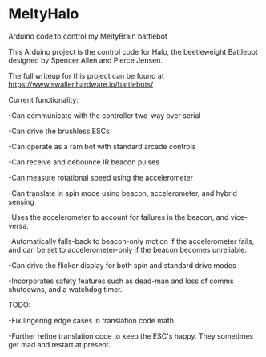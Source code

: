 # MeltyHalo
Arduino code to control my MeltyBrain battlebot

This Arduino project is the control code for Halo, the beetleweight Battlebot designed by Spencer Allen and Pierce Jensen.

The full writeup for this project can be found at https://www.swallenhardware.io/battlebots/


Current functionality:

-Can communicate with the controller two-way over serial

-Can drive the brushless ESCs

-Can operate as a ram bot with standard arcade controls

-Can receive and debounce IR beacon pulses

-Can measure rotational speed using the accelerometer

-Can translate in spin mode using beacon, accelerometer, and hybrid sensing

-Uses the accelerometer to account for failures in the beacon, and vice-versa.

-Automatically falls-back to beacon-only motion if the accelerometer fails, and can be set to accelerometer-only if the beacon becomes unreliable.

-Can drive the flicker display for both spin and standard drive modes

-Incorporates safety features such as dead-man and loss of comms shutdowns, and a watchdog timer.


TODO:

-Fix lingering edge cases in translation code math

-Further refine translation code to keep the ESC's happy. They sometimes get mad and restart at present.
